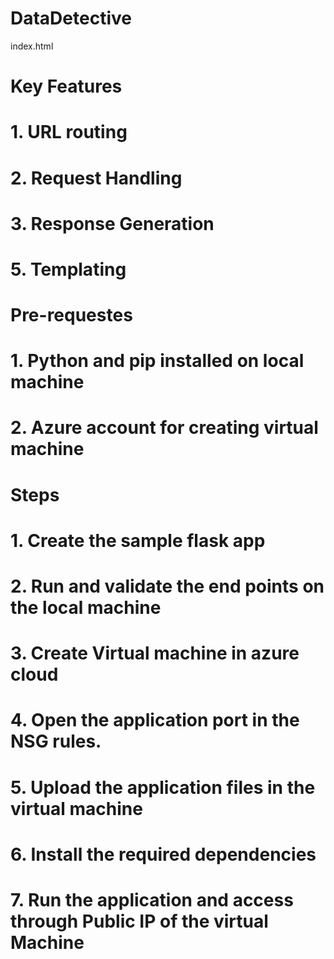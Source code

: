 # DataDetective
index.html
# Key Features
# 1. URL routing
# 2. Request Handling
# 3. Response Generation
# 5. Templating

# Pre-requestes
# 1. Python and pip installed on local machine
# 2. Azure account for creating virtual machine

# Steps
# 1. Create the sample flask app
# 2. Run and validate the end points on the local machine
# 3. Create Virtual machine in azure cloud
# 4. Open the application port in the NSG rules.
# 5. Upload the application files in the virtual machine
# 6. Install the required dependencies
# 7. Run the application and access through Public IP of the virtual Machine
